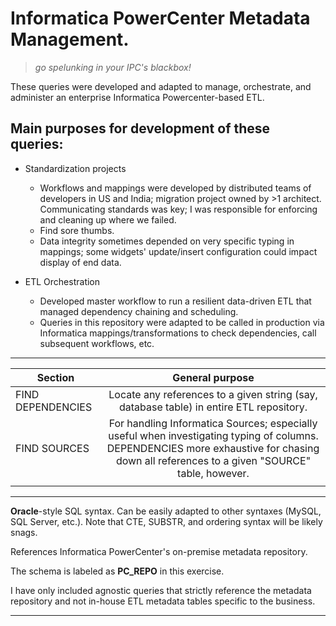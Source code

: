 # Informatica PowerCenter Metadata Management.
> _go spelunking in your IPC's blackbox!_

These queries were developed and adapted to manage, orchestrate, and administer an enterprise Informatica Powercenter-based ETL.

## Main purposes for development of these queries:
* Standardization projects
  * Workflows and mappings were developed by distributed teams of developers in US and India; migration project owned by >1 architect. Communicating standards was key; I was responsible for enforcing and cleaning up where we failed. 
  * Find sore thumbs.
  * Data integrity sometimes depended on very specific typing in mappings; some widgets' update/insert configuration could impact display of end data.

* ETL Orchestration
  * Developed master workflow to run a resilient data-driven ETL that managed dependency chaining and scheduling.
  * Queries in this repository were adapted to be called in production via Informatica mappings/transformations to check dependencies, call subsequent workflows, etc.

*******
| Section       | General purpose      |
| ------------- |:-------------:|
| FIND DEPENDENCIES | Locate any references to a given string (say, database table) in entire ETL repository. |
| FIND SOURCES| For handling Informatica Sources; especially useful when investigating typing of columns. DEPENDENCIES more exhaustive for chasing down all references to a given "SOURCE" table, however. |
|  |  |

*******
**Oracle**-style SQL syntax. Can be easily adapted to other syntaxes (MySQL, SQL Server, etc.). Note that CTE, SUBSTR, and ordering syntax will be likely snags.

References Informatica PowerCenter's on-premise metadata repository.

The schema is labeled as **PC_REPO** in this exercise.

I have only included agnostic queries that strictly reference the metadata repository and not in-house ETL metadata tables specific to the business.

*******

 
